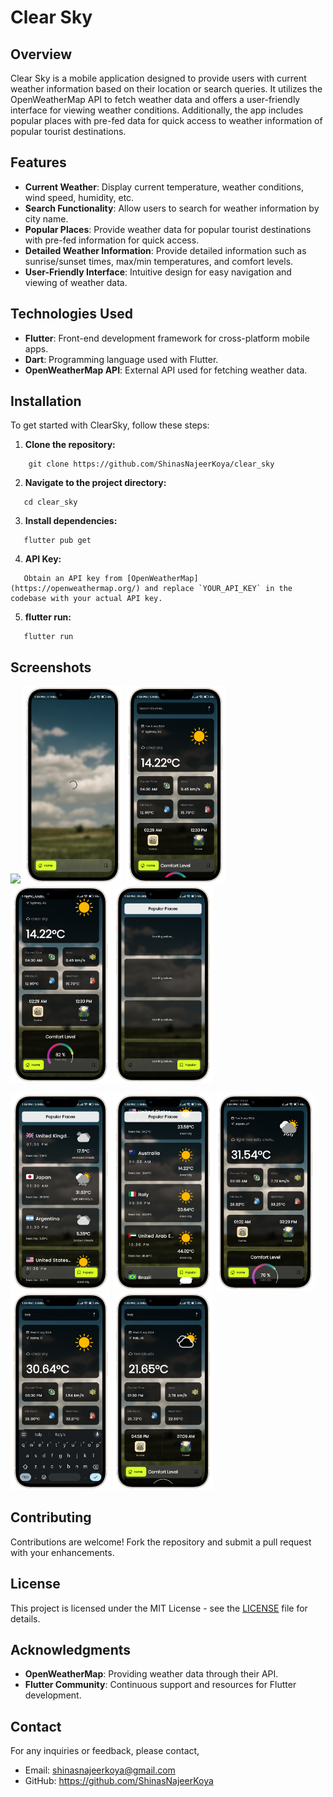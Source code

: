 # Clear Sky

## Overview

Clear Sky is a mobile application designed to provide users with current weather information based on their location or search queries. It utilizes the OpenWeatherMap API to fetch weather data and offers a user-friendly interface for viewing weather conditions. Additionally, the app includes popular places with pre-fed data for quick access to weather information of popular tourist destinations.

## Features

- **Current Weather**: Display current temperature, weather conditions, wind speed, humidity, etc.
- **Search Functionality**: Allow users to search for weather information by city name.
- **Popular Places**: Provide weather data for popular tourist destinations with pre-fed information for quick access.
- **Detailed Weather Information**: Provide detailed information such as sunrise/sunset times, max/min temperatures, and comfort levels.
- **User-Friendly Interface**: Intuitive design for easy navigation and viewing of weather data.

## Technologies Used

- **Flutter**: Front-end development framework for cross-platform mobile apps.
- **Dart**: Programming language used with Flutter.
- **OpenWeatherMap API**: External API used for fetching weather data.


## Installation

To get started with ClearSky, follow these steps:

1. **Clone the repository:**

```
    git clone https://github.com/ShinasNajeerKoya/clear_sky
```

2. **Navigate to the project directory:**

```
   cd clear_sky
```

3. **Install dependencies:**

```
   flutter pub get
```

4. **API Key:**

```
   Obtain an API key from [OpenWeatherMap](https://openweathermap.org/) and replace `YOUR_API_KEY` in the codebase with your actual API key.
```

5. **flutter run:**

```
   flutter run
```


## Screenshots

  <img src="https://github.com/ShinasNajeerKoya/clear_sky/blob/master/assets/application_snapshots/clear_sky_onboarding.png" width="160" /> <img src="https://github.com/ShinasNajeerKoya/clear_sky/blob/master/assets/application_snapshots/clear_sky_home_loading.png" width="160" /> <img src="https://github.com/ShinasNajeerKoya/clear_sky/blob/master/assets/application_snapshots/clear_sky_home_1.png" width="160" /> <img src="https://github.com/ShinasNajeerKoya/clear_sky/blob/master/assets/application_snapshots/clear_sky_home_1_extended.png" width="160" /> <img src="https://github.com/ShinasNajeerKoya/clear_sky/blob/master/assets/application_snapshots/clear_sky_popular_loading.png" width="160" />

  <img src="https://github.com/ShinasNajeerKoya/clear_sky/blob/master/assets/application_snapshots/clear_sky_popular_1.png" width="160" /> <img src="https://github.com/ShinasNajeerKoya/clear_sky/blob/master/assets/application_snapshots/clear_sky_popular_1_extended.png" width="160" /> <img src="https://github.com/ShinasNajeerKoya/clear_sky/blob/master/assets/application_snapshots/clear_sky_popular_result.png" width="160" /> <img src="https://github.com/ShinasNajeerKoya/clear_sky/blob/master/assets/application_snapshots/clear_sky_searching.png" width="160" /> <img src="https://github.com/ShinasNajeerKoya/clear_sky/blob/master/assets/application_snapshots/clear_sky_search_result.png" width="160" />


## Contributing

Contributions are welcome! Fork the repository and submit a pull request with your enhancements.

## License

This project is licensed under the MIT License - see the [LICENSE](LICENSE) file for details.

## Acknowledgments

- **OpenWeatherMap**: Providing weather data through their API.
- **Flutter Community**: Continuous support and resources for Flutter development.

## Contact

For any inquiries or feedback, please contact,

- Email: [shinasnajeerkoya@gmail.com](mailto:shinasnajeerkoya@gmail.com)
- GitHub: https://github.com/ShinasNajeerKoya

